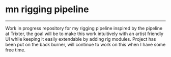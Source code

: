 # mn rigging pipeline
---
Work in progress repository for my rigging pipeline inspired by the pipeline at Trixter, the goal will be to make this work intuitively with an artist friendly UI while keeping it easily extendable by adding rig modules.
Project has been put on the back burner, will continue to work on this when I have some free time.

